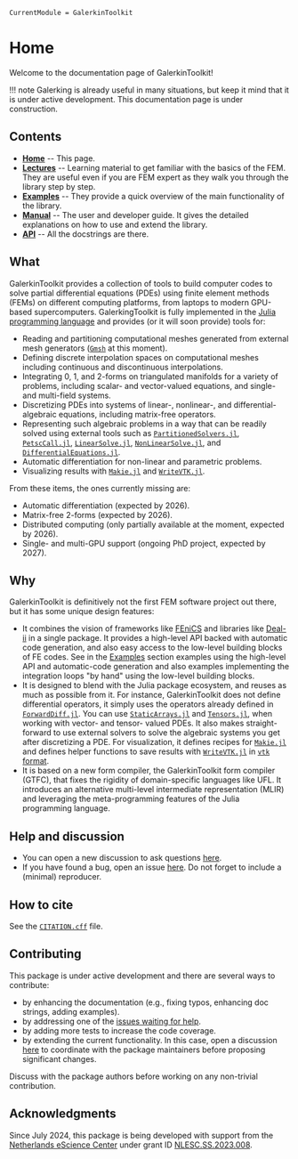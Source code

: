 ```@meta
CurrentModule = GalerkinToolkit
```

# Home

Welcome to the documentation page of GalerkinToolkit!

!!! note
    Galerking is already useful in many situations, but keep it mind that it is under active development. This documentation page
    is under construction.

## Contents

- **[Home](@ref)** -- This page.
- **[Lectures](@ref)** -- Learning material to get familiar with the basics of the FEM. They are useful even if you are FEM expert as they walk you through the library step by step.
- **[Examples](@ref)** -- They provide a quick overview of the main functionality of the library.
- **[Manual](@ref)** -- The user and developer guide. It gives the detailed explanations on how to use and extend the library.
- **[API](@ref)** -- All the docstrings are there.

## What

GalerkinToolkit provides a collection of tools to build computer codes to solve partial differential equations (PDEs)
using finite element methods (FEMs) on different computing platforms, from laptops to modern GPU-based supercomputers.
GalerkingToolkit is fully implemented in the [Julia programming language](https://julialang.org/) and provides (or it will soon provide) tools for:

- Reading and partitioning computational meshes generated from external mesh generators ([`Gmsh`](https://gmsh.info/) at this moment).
- Defining discrete interpolation spaces on computational meshes including continuous and discontinuous interpolations.
- Integrating 0, 1, and 2-forms on triangulated manifolds for a variety of problems, including scalar- and vector-valued equations, and single- and multi-field systems.
- Discretizing PDEs into systems of linear-, nonlinear-, and differential-algebraic equations, including matrix-free operators.
- Representing such algebraic problems in a way that can be readily solved using external tools such as [`PartitionedSolvers.jl`](https://github.com/PartitionedArrays/PartitionedArrays.jl), [`PetscCall.jl`](https://github.com/PartitionedArrays/PetscCall.jl), [`LinearSolve.jl`](https://github.com/SciML/LinearSolve.jl), [`NonLinearSolve.jl`](https://github.com/SciML/NonlinearSolve.jl), and [`DifferentialEquations.jl`](https://github.com/SciML/DifferentialEquations.jl).
- Automatic differentiation for non-linear and parametric problems.
- Visualizing results with [`Makie.jl`](https://github.com/MakieOrg/Makie.jl) and [`WriteVTK.jl`](https://github.com/JuliaVTK/WriteVTK.jl).

From these items, the ones currently missing are:

- Automatic differentiation (expected by 2026).
- Matrix-free 2-forms (expected by 2026).
- Distributed computing (only partially available at the moment, expected by 2026).
- Single- and multi-GPU support (ongoing PhD project, expected by 2027).

## Why

GalerkinToolkit is definitively not the first FEM software project out there, but it has some unique design features:

- It combines the vision of frameworks like [FEniCS](https://fenicsproject.org/) and libraries like [Deal-ii](https://www.dealii.org/) in a single package. It provides a high-level API backed with automatic code generation, and also easy access to the low-level building blocks of FE codes. See in the [Examples](@ref) section examples using the high-level API and automatic-code generation and also examples implementing the integration loops "by hand" using the low-level building blocks.
- It is designed to blend with the Julia package ecosystem, and reuses as much as possible from it. For instance, GalerkinToolkit does not define differential operators, it simply uses the operators already defined in [`ForwardDiff.jl`](https://github.com/JuliaDiff/ForwardDiff.jl). You can use [`StaticArrays.jl`](https://github.com/JuliaArrays/StaticArrays.jl) and [`Tensors.jl`](https://github.com/Ferrite-FEM/Tensors.jl), when working with vector- and tensor- valued PDEs. It also makes straight-forward to use external solvers to solve the algebraic systems you get after discretizing a PDE. For visualization, it defines recipes for [`Makie.jl`](https://github.com/MakieOrg/Makie.jl) and defines helper functions to save results with [`WriteVTK.jl`](https://github.com/JuliaVTK/WriteVTK.jl) in [`vtk` format](https://vtk.org/).
- It is based on a new form compiler, the GalerkinToolkit form compiler (GTFC), that fixes the rigidity of domain-specific languages like UFL. It introduces an alternative multi-level intermediate representation (MLIR) and leveraging the meta-programming features of the Julia programming language. 


## Help and discussion

- You can open a new discussion to ask questions [here](https://github.com/GalerkinToolkit/GalerkinToolkit.jl/discussions).
- If you have found a bug, open an issue [here](https://github.com/GalerkinToolkit/GalerkinToolkit.jl/issues). Do not forget to include a (minimal) reproducer.

## How to cite

See the [`CITATION.cff`](https://github.com/GalerkinToolkit/GalerkinToolkit.jl/blob/main/CITATION.cff) file.

## Contributing

This package is under active development and there are several ways to contribute:

- by enhancing the documentation (e.g., fixing typos, enhancing doc strings, adding examples).
- by addressing one of the [issues waiting for help](https://github.com/GalerkinToolkit/GalerkinToolkit.jl/labels/help%20wanted).
- by adding more tests to increase the code coverage.
- by extending the current functionality. In this case, open a discussion [here](https://github.com/GalerkinToolkit/GalerkinToolkit.jl/discussions) to coordinate with the package maintainers before proposing significant changes.

Discuss with the package authors before working on any non-trivial contribution.

## Acknowledgments

Since July 2024, this package is being developed with support from the [Netherlands eScience Center](https://www.esciencecenter.nl/) under grant ID [NLESC.SS.2023.008](https://research-software-directory.org/projects/hp2sim).


